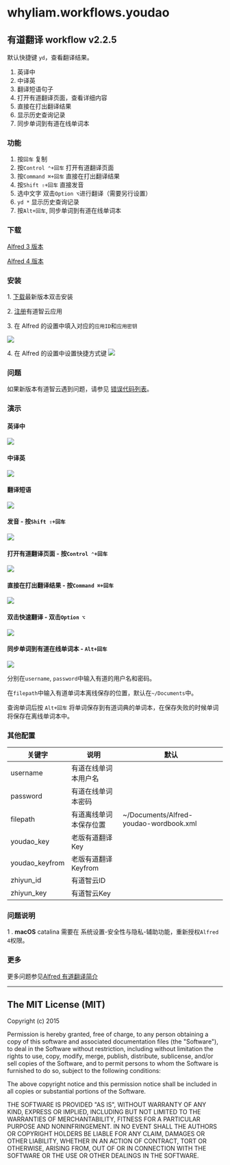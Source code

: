 # whyliam.workflows.youdao

## 有道翻译 workflow v2.2.5

默认快捷键 `yd`，查看翻译结果。

1. 英译中
2. 中译英
3. 翻译短语句子
4. 打开有道翻译页面，查看详细内容
5. 直接在打出翻译结果
6. 显示历史查询记录
7. 同步单词到有道在线单词本

### 功能

1. 按`回车` 复制
2. 按`Control ⌃+回车` 打开有道翻译页面
3. 按`Command ⌘+回车` 直接在打出翻译结果
4. 按`Shift ⇧+回车` 直接发音
5. 选中文字 双击`Option ⌥`进行翻译（需要另行设置）
6. `yd *` 显示历史查询记录
7. 按`Alt+回车`, 同步单词到有道在线单词本

### 下载

[Alfred 3 版本](https://github.com/whyliam/whyliam.workflows.youdao/releases/download/2.2.5/whyliam.workflows.youdao.alfred3workflow)

[Alfred 4 版本](https://github.com/whyliam/whyliam.workflows.youdao/releases/download/2.2.5/whyliam.workflows.youdao.alfredworkflow)

### 安装

1\. [下载](https://github.com/whyliam/whyliam.workflows.youdao/releases)最新版本双击安装

2\. [注册](http://ai.youdao.com/appmgr.s)有道智云应用

3\. 在 Alfred 的设置中填入对应的`应用ID`和`应用密钥`

![](https://tva1.sinaimg.cn/large/006tNbRwly1g9oapg37t0j31am0sgjxr.jpg)

4\. 在 Alfred 的设置中设置快捷方式键
![](http://ww2.sinaimg.cn/large/006tNbRwgy1feno6pzaxdj31a60p0jsl.jpg)

### 问题

如果新版本有道智云遇到问题，请参见 [错误代码列表](http://ai.youdao.com/docs/doc-trans-api.s#p08)。

### 演示

#### 英译中

![](http://ww3.sinaimg.cn/large/006tNbRwgy1fenonlxdjwg30sv0r7wkd.gif)

#### 中译英

![](http://ww1.sinaimg.cn/large/006tNbRwgy1fenonzclvfg30sw0r90zo.gif)

#### 翻译短语

![](http://ww3.sinaimg.cn/large/006tNbRwgy1fenooolrkpg30t00r47bg.gif)

#### 发音 - 按`Shift ⇧+回车`

![](http://ww3.sinaimg.cn/large/006tNbRwgy1fenooolrkpg30t00r47bg.gif)

#### 打开有道翻译页面 - 按`Control ⌃+回车`

![](http://ww2.sinaimg.cn/large/006tNbRwgy1fenopnjw9qg30tj0r5n8k.gif)

#### 直接在打出翻译结果 - 按`Command ⌘+回车`

![](http://ww3.sinaimg.cn/large/006tNbRwgy1fenomln8jdg30sx0r4wg2.gif)

#### 双击快速翻译 - 双击`Option ⌥`

![](http://ww1.sinaimg.cn/large/006tNbRwgy1fenosusv0bg30qn0qpq7a.gif)

#### 同步单词到有道在线单词本 - `Alt+回车`

![](https://ws4.sinaimg.cn/large/006tNc79ly1g01esa4p4bj31ig0u0atl.jpg)

分别在`username`, `password`中输入有道的用户名和密码。

在`filepath`中输入有道单词本离线保存的位置，默认在`~/Documents`中。

查询单词后按 `Alt+回车` 将单词保存到有道词典的单词本，在保存失败的时候单词将保存在离线单词本中。

### 其他配置

| 关键字         | 说明                   | 默认                                   |
| -------------- | ---------------------- | -------------------------------------- |
| username       | 有道在线单词本用户名   |                                        |
| password       | 有道在线单词本密码     |                                        |
| filepath       | 有道离线单词本保存位置 | ~/Documents/Alfred-youdao-wordbook.xml |
| youdao_key     | 老版有道翻译Key        |                                        |
| youdao_keyfrom | 老版有道翻译Keyfrom    |                                        |
| zhiyun_id      | 有道智云ID             |                                        |
| zhiyun_key     | 有道智云Key            |                                        |

### 问题说明

1 . **macOS** catalina  需要在 系统设置-安全性与隐私-辅助功能，重新授权`Alfred 4`权限。

### 更多

更多问题参见[Alfred 有道翻译简介](https://blog.naaln.com/2017/04/alfred-youdao-intro/)

---

## The MIT License (MIT)

Copyright (c) 2015

Permission is hereby granted, free of charge, to any person obtaining a copy
of this software and associated documentation files (the "Software"), to deal
in the Software without restriction, including without limitation the rights
to use, copy, modify, merge, publish, distribute, sublicense, and/or sell
copies of the Software, and to permit persons to whom the Software is
furnished to do so, subject to the following conditions:

The above copyright notice and this permission notice shall be included in
all copies or substantial portions of the Software.

THE SOFTWARE IS PROVIDED "AS IS", WITHOUT WARRANTY OF ANY KIND, EXPRESS OR
IMPLIED, INCLUDING BUT NOT LIMITED TO THE WARRANTIES OF MERCHANTABILITY,
FITNESS FOR A PARTICULAR PURPOSE AND NONINFRINGEMENT. IN NO EVENT SHALL THE
AUTHORS OR COPYRIGHT HOLDERS BE LIABLE FOR ANY CLAIM, DAMAGES OR OTHER
LIABILITY, WHETHER IN AN ACTION OF CONTRACT, TORT OR OTHERWISE, ARISING FROM,
OUT OF OR IN CONNECTION WITH THE SOFTWARE OR THE USE OR OTHER DEALINGS IN
THE SOFTWARE.

